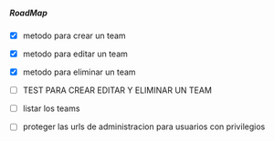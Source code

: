 ##### RoadMap

-   [x] metodo para crear un team
-   [x] metodo para editar un team
-   [x] metodo para eliminar un team
-   [ ] TEST PARA CREAR EDITAR Y ELIMINAR UN TEAM

-   [ ] listar los teams

-   [ ] proteger las urls de administracion para usuarios con privilegios
